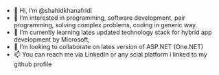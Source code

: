 - 👋 Hi, I’m @shahidkhanafridi
- 👀 I’m interested in programming, software development, pair programming, solving complex problems, coding in generic way.
- 🌱 I’m currently learning lates updated technology stack for hybrid app development by Microsoft,
- 💞️ I’m looking to collaborate on lates version of ASP.NET (One.NET)
- 📫 You can reach me via LinkedIn or any scial platform i linked to my github profile

<!---
shahidkhanafridi/shahidkhanafridi is a ✨ special ✨ repository because its `README.md` (this file) appears on your GitHub profile.
You can click the Preview link to take a look at your changes.
--->
